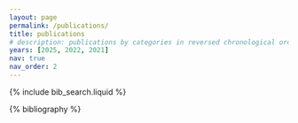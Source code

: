 ```yaml
---
layout: page
permalink: /publications/
title: publications
# description: publications by categories in reversed chronological order. generated by jekyll-scholar.
years: [2025, 2022, 2021]
nav: true
nav_order: 2
---
```


<!-- _pages/publications.md -->

<!-- Bibsearch Feature -->

{% include bib_search.liquid %}

<div class="publications">

{% bibliography %}

</div>

